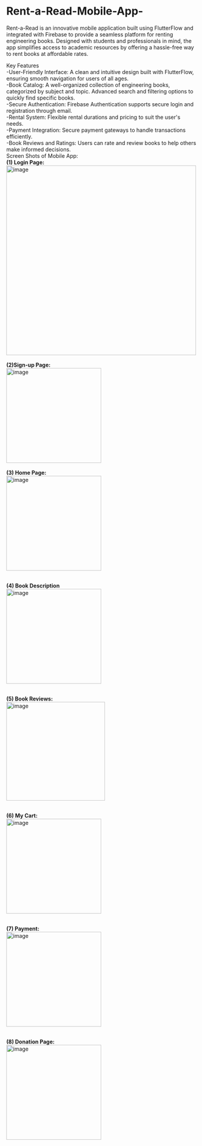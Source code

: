 # Rent-a-Read-Mobile-App-
Rent-a-Read is an innovative mobile application built using FlutterFlow and integrated with Firebase to provide a seamless platform for renting engineering books. Designed with students and professionals in mind, the app simplifies access to academic resources by offering a hassle-free way to rent books at affordable rates.

Key Features<br>
-User-Friendly Interface:
A clean and intuitive design built with FlutterFlow, ensuring smooth navigation for users of all ages.
<br>
-Book Catalog:
A well-organized collection of engineering books, categorized by subject and topic.
Advanced search and filtering options to quickly find specific books.
<br>
-Secure Authentication:
Firebase Authentication supports secure login and registration through email.
<br>
-Rental System:
Flexible rental durations and pricing to suit the user's needs.
<br>
-Payment Integration:
Secure payment gateways to handle transactions efficiently.
<br>
-Book Reviews and Ratings:
Users can rate and review books to help others make informed decisions.
<br>
Screen Shots of Mobile App:<br>
<b>(1) Login Page:</b><br>
<img width="500" alt="image" src="https://github.com/user-attachments/assets/eae20ce6-5111-4b42-84ef-53fc1abe444e">
<br>
<br><b>(2)Sign-up Page:</b>
<br>
<img width="250" alt="image"  src="https://github.com/user-attachments/assets/098798a1-82aa-43c8-a4ff-e896c37ca958"><br>
<br><b>(3) Home Page:</b><br>
<img width="250" alt="image" src="https://github.com/user-attachments/assets/08ebba24-e8cd-44a6-abd1-6fcd912932e6"><br>

<br><b>(4) Book Description</b><br>
<img width="250" alt="image" src="https://github.com/user-attachments/assets/8596a759-9364-43f5-870e-6eb6b03478be"><br>

<br><b>(5) Book Reviews:</b><br>
<img width="260" alt="image" src="https://github.com/user-attachments/assets/a27a3186-7b32-4196-bcc0-769a44938f2f"><br>

<br><b>(6) My Cart:</b><br>
<img width="250" alt="image" src="https://github.com/user-attachments/assets/d5c96012-4e34-49ab-8d7b-750f2c271a62"><br>

<br><b>(7) Payment:</b><br>
<img width="250" alt="image" src="https://github.com/user-attachments/assets/c6efcdb1-c4e0-493e-9279-8e67339fcc66"><br>

<br><b>(8) Donation Page:</b><br>
<img width="250" alt="image" src="https://github.com/user-attachments/assets/66c692b3-de32-43b9-a537-6df896e24e3f"><br>












